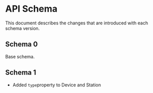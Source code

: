 # API Schema

This document describes the changes that are introduced with each schema version.

## Schema 0

Base schema.

## Schema 1

* Added `type`property to Device and Station